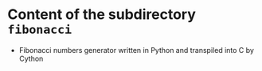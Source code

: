 # Content of the subdirectory `fibonacci`

  * Fibonacci numbers generator written in Python and transpiled into C by Cython
